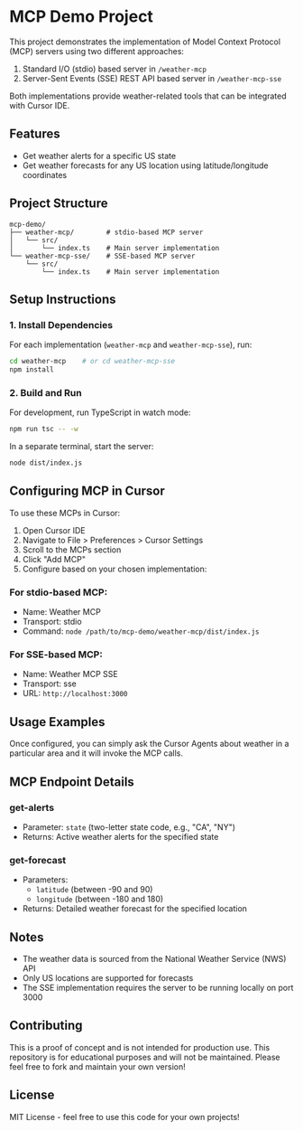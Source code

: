 # MCP Demo Project

This project demonstrates the implementation of Model Context Protocol (MCP) servers using two different approaches:
1. Standard I/O (stdio) based server in `/weather-mcp`
2. Server-Sent Events (SSE) REST API based server in `/weather-mcp-sse`

Both implementations provide weather-related tools that can be integrated with Cursor IDE.

## Features

- Get weather alerts for a specific US state
- Get weather forecasts for any US location using latitude/longitude coordinates

## Project Structure

```
mcp-demo/
├── weather-mcp/        # stdio-based MCP server
│   └── src/
│       └── index.ts    # Main server implementation
└── weather-mcp-sse/    # SSE-based MCP server
    └── src/
        └── index.ts    # Main server implementation
```

## Setup Instructions

### 1. Install Dependencies

For each implementation (`weather-mcp` and `weather-mcp-sse`), run:

```bash
cd weather-mcp    # or cd weather-mcp-sse
npm install
```

### 2. Build and Run

For development, run TypeScript in watch mode:
```bash
npm run tsc -- -w
```

In a separate terminal, start the server:
```bash
node dist/index.js
```

## Configuring MCP in Cursor

To use these MCPs in Cursor:

1. Open Cursor IDE
2. Navigate to File > Preferences > Cursor Settings
3. Scroll to the MCPs section
4. Click "Add MCP"
5. Configure based on your chosen implementation:

### For stdio-based MCP:
- Name: Weather MCP
- Transport: stdio
- Command: `node /path/to/mcp-demo/weather-mcp/dist/index.js`

### For SSE-based MCP:
- Name: Weather MCP SSE
- Transport: sse
- URL: `http://localhost:3000`

## Usage Examples

Once configured, you can simply ask the Cursor Agents about weather in a particular area and it will invoke the MCP calls.

## MCP Endpoint Details

### get-alerts
- Parameter: `state` (two-letter state code, e.g., "CA", "NY")
- Returns: Active weather alerts for the specified state

### get-forecast
- Parameters: 
  - `latitude` (between -90 and 90)
  - `longitude` (between -180 and 180)
- Returns: Detailed weather forecast for the specified location

## Notes

- The weather data is sourced from the National Weather Service (NWS) API
- Only US locations are supported for forecasts
- The SSE implementation requires the server to be running locally on port 3000

## Contributing

This is a proof of concept and is not intended for production use. This repository is for educational purposes and will not be maintained. Please feel free to fork and maintain your own version!

## License

MIT License - feel free to use this code for your own projects!